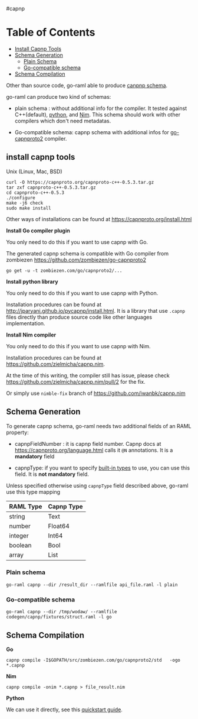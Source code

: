 #capnp

Table of Contents
=================

* [Install Capnp Tools](#install-capnp-tools)
* [Schema Generation](#schema-generation)
  * [Plain Schema](#plain-schema)
  * [Go-compatible schema](#go-compatible-schema)
* [Schema Compilation](#schema-compilation)

Other than source code, go-raml able to produce [canpnp schema](https://capnproto.org/language.html). 

go-raml can produce two kind of schemas:

- plain schema : without additional info for the compiler. It tested against C++(default), 
  [python](http://jparyani.github.io/pycapnp/), and [Nim](https://github.com/zielmicha/capnp.nim).
  This schema should work with other compilers which don't need metadatas.

- Go-compatible schema: capnp schema with additional infos for [go-capnproto2](https://github.com/zombiezen/go-capnproto2) compiler.

## install capnp tools

Unix (Linux, Mac, BSD)

```
curl -O https://capnproto.org/capnproto-c++-0.5.3.tar.gz
tar zxf capnproto-c++-0.5.3.tar.gz
cd capnproto-c++-0.5.3
./configure
make -j6 check
sudo make install
```
Other ways of installations can be found at https://capnproto.org/install.html

**Install Go compiler plugin**

You only need to do this if you want to use capnp with Go.

The generated capnp schema is compatible with Go compiler from zombiezen https://github.com/zombiezen/go-capnproto2
```
go get -u -t zombiezen.com/go/capnproto2/...
```

**Install python library**

You only need to do this if you want to use capnp with Python.

Installation procedures can be found at http://jparyani.github.io/pycapnp/install.html.
It is a library that use `.capnp` files directly than produce source code like other languages implementation.

**Install Nim compiler**

You only need to do this if you want to use capnp with Nim.

Installation procedures can be found at https://github.com/zielmicha/capnp.nim.

At the time of this writing, the compiler still has issue, please check https://github.com/zielmicha/capnp.nim/pull/2 for the fix.

Or simply use `nimble-fix` branch of https://github.com/iwanbk/capnp.nim


## Schema Generation

To generate capnp schema, go-raml needs two additional fields of an RAML property:

- capnpFieldNumber : it is capnp field number. Capnp docs at https://capnproto.org/language.html calls it `@N` annotations. It is a **mandatory** field

- capnpType: if you want to specify [built-in types](https://capnproto.org/language.html#built-in-types) to use, you can use this field. It is **not mandatory** field.

Unless specified otherwise using `capnpType` field described above, go-raml use this type mapping

 RAML Type   | Capnp Type
 ----------- | -----------
 string      |  Text 
 number      | Float64
 integer     | Int64
 boolean     | Bool
 array       | List

### Plain schema

```
go-raml capnp --dir /result_dir --ramlfile api_file.raml -l plain
```

### Go-compatible schema

```
go-raml capnp --dir /tmp/wodaw/ --ramlfile codegen/capnp/fixtures/struct.raml -l go
```

## Schema Compilation

**Go**
```
capnp compile -I$GOPATH/src/zombiezen.com/go/capnproto2/std   -ogo *.capnp
```

**Nim**
```
capnp compile -onim *.capnp > file_result.nim
```

**Python**

We can use it directly, see this [quickstart guide](https://jparyani.github.io/pycapnp/quickstart.html).

